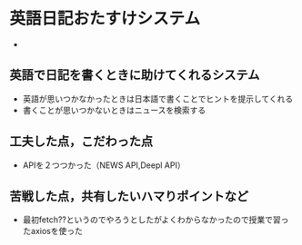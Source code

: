 # 英語日記おたすけシステム
- 

## 英語で日記を書くときに助けてくれるシステム

- 英語が思いつかなかったときは日本語で書くことでヒントを提示してくれる
- 書くことが思いつかないときはニュースを検索する

## 工夫した点，こだわった点

- APIを２つつかった（NEWS API,Deepl API）

## 苦戦した点，共有したいハマりポイントなど

- 最初fetch??というのでやろうとしたがよくわからなかったので授業で習ったaxiosを使った